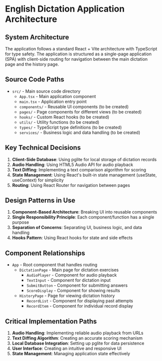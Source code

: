 # English Dictation Application Architecture

## System Architecture
The application follows a standard React + Vite architecture with TypeScript for type safety. The application is structured as a single-page application (SPA) with client-side routing for navigation between the main dictation page and the history page.

## Source Code Paths
- `src/` - Main source code directory
  - `App.tsx` - Main application component
  - `main.tsx` - Application entry point
  - `components/` - Reusable UI components (to be created)
  - `pages/` - Page components for different views (to be created)
  - `hooks/` - Custom React hooks (to be created)
  - `utils/` - Utility functions (to be created)
  - `types/` - TypeScript type definitions (to be created)
  - `services/` - Business logic and data handling (to be created)

## Key Technical Decisions
1. **Client-Side Database**: Using pglite for local storage of dictation records
2. **Audio Handling**: Using HTML5 Audio API for audio playback
3. **Text Diffing**: Implementing a text comparison algorithm for scoring
4. **State Management**: Using React's built-in state management (useState, useContext) for simplicity
5. **Routing**: Using React Router for navigation between pages

## Design Patterns in Use
1. **Component-Based Architecture**: Breaking UI into reusable components
2. **Single Responsibility Principle**: Each component/function has a single purpose
3. **Separation of Concerns**: Separating UI, business logic, and data handling
4. **Hooks Pattern**: Using React hooks for state and side effects

## Component Relationships
- `App` - Root component that handles routing
  - `DictationPage` - Main page for dictation exercises
    - `AudioPlayer` - Component for audio playback
    - `TextInput` - Component for dictation input
    - `SubmitButton` - Component for submitting answers
    - `ScoreDisplay` - Component for showing results
  - `HistoryPage` - Page for viewing dictation history
    - `RecordList` - Component for displaying past attempts
    - `RecordItem` - Component for individual record display

## Critical Implementation Paths
1. **Audio Handling**: Implementing reliable audio playback from URLs
2. **Text Diffing Algorithm**: Creating an accurate scoring mechanism
3. **Local Database Integration**: Setting up pglite for data persistence
4. **User Interface**: Creating an intuitive and responsive UI
5. **State Management**: Managing application state effectively